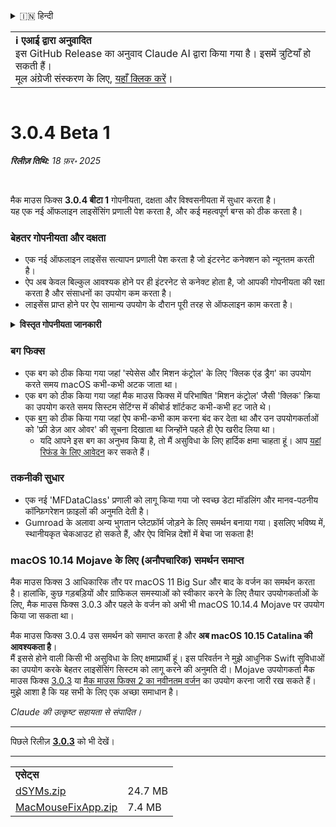<details>
<summary>🇮🇳 हिन्दी</summary>

[🇬🇧 English (GitHub)](https://github.com/noah-nuebling/mac-mouse-fix/releases/tag/3.0.4-Beta-1)\
[🇦🇩 Català](https://redirect.macmousefix.com/?target=mmf-release&tag=3.0.4-Beta-1&locale=ca)\
[🇩🇪 Deutsch](https://redirect.macmousefix.com/?target=mmf-release&tag=3.0.4-Beta-1&locale=de)\
[🇪🇸 Español](https://redirect.macmousefix.com/?target=mmf-release&tag=3.0.4-Beta-1&locale=es)\
[🇫🇷 Français](https://redirect.macmousefix.com/?target=mmf-release&tag=3.0.4-Beta-1&locale=fr)\
[🇮🇩 Indonesia](https://redirect.macmousefix.com/?target=mmf-release&tag=3.0.4-Beta-1&locale=id)\
[🇮🇹 Italiano](https://redirect.macmousefix.com/?target=mmf-release&tag=3.0.4-Beta-1&locale=it)\
[🇭🇺 Magyar](https://redirect.macmousefix.com/?target=mmf-release&tag=3.0.4-Beta-1&locale=hu)\
[🇳🇱 Nederlands](https://redirect.macmousefix.com/?target=mmf-release&tag=3.0.4-Beta-1&locale=nl)\
[🇵🇱 Polski](https://redirect.macmousefix.com/?target=mmf-release&tag=3.0.4-Beta-1&locale=pl)\
[🇧🇷 Português (Brasil)](https://redirect.macmousefix.com/?target=mmf-release&tag=3.0.4-Beta-1&locale=pt-BR)\
[🇵🇹 Português (Portugal)](https://redirect.macmousefix.com/?target=mmf-release&tag=3.0.4-Beta-1&locale=pt-PT)\
[🇷🇴 Română](https://redirect.macmousefix.com/?target=mmf-release&tag=3.0.4-Beta-1&locale=ro)\
[🇸🇪 Svenska](https://redirect.macmousefix.com/?target=mmf-release&tag=3.0.4-Beta-1&locale=sv)\
[🇻🇳 Tiếng Việt](https://redirect.macmousefix.com/?target=mmf-release&tag=3.0.4-Beta-1&locale=vi)\
[🇹🇷 Türkçe](https://redirect.macmousefix.com/?target=mmf-release&tag=3.0.4-Beta-1&locale=tr)\
[🇨🇿 Čeština](https://redirect.macmousefix.com/?target=mmf-release&tag=3.0.4-Beta-1&locale=cs)\
[🇬🇷 Ελληνικά](https://redirect.macmousefix.com/?target=mmf-release&tag=3.0.4-Beta-1&locale=el)\
[🇷🇺 Русский](https://redirect.macmousefix.com/?target=mmf-release&tag=3.0.4-Beta-1&locale=ru)\
[🇺🇦 Українська](https://redirect.macmousefix.com/?target=mmf-release&tag=3.0.4-Beta-1&locale=uk)\
[🇮🇱 עברית](https://redirect.macmousefix.com/?target=mmf-release&tag=3.0.4-Beta-1&locale=he)\
[🇸🇦 العربية](https://redirect.macmousefix.com/?target=mmf-release&tag=3.0.4-Beta-1&locale=ar)\
**🇮🇳 हिन्दी**\
[🇹🇭 ไทย](https://redirect.macmousefix.com/?target=mmf-release&tag=3.0.4-Beta-1&locale=th)\
[🇨🇳 中文 (简体)](https://redirect.macmousefix.com/?target=mmf-release&tag=3.0.4-Beta-1&locale=zh-Hans)\
[🇨🇳 中文 (繁體)](https://redirect.macmousefix.com/?target=mmf-release&tag=3.0.4-Beta-1&locale=zh-Hant)\
[🇭🇰 中文（香港)](https://redirect.macmousefix.com/?target=mmf-release&tag=3.0.4-Beta-1&locale=zh-HK)\
[🇯🇵 日本語](https://redirect.macmousefix.com/?target=mmf-release&tag=3.0.4-Beta-1&locale=ja)\
[🇰🇷 한국어](https://redirect.macmousefix.com/?target=mmf-release&tag=3.0.4-Beta-1&locale=ko)\
[Help translate Mac Mouse Fix to different languages!](https://github.com/noah-nuebling/mac-mouse-fix/discussions/731)
</details>
<table align=><td>
<b>ℹ️ एआई द्वारा अनुवादित</b><br>
इस GitHub Release का अनुवाद Claude AI द्वारा किया गया है। इसमें त्रुटियाँ हो सकती हैं।<br>
मूल अंग्रेजी संस्करण के लिए, <a href="https://github.com/noah-nuebling/mac-mouse-fix/releases/tag/3.0.4-Beta-1">यहाँ क्लिक करें</a>।
</td></table>

<table></table>

# 3.0.4 Beta 1
***रिलीज़ तिथि:** 18 फ़र॰ 2025*

<br>

मैक माउस फिक्स **3.0.4 बीटा 1** गोपनीयता, दक्षता और विश्वसनीयता में सुधार करता है।\
यह एक नई ऑफलाइन लाइसेंसिंग प्रणाली पेश करता है, और कई महत्वपूर्ण बग्स को ठीक करता है।

### बेहतर गोपनीयता और दक्षता

- एक नई ऑफलाइन लाइसेंस सत्यापन प्रणाली पेश करता है जो इंटरनेट कनेक्शन को न्यूनतम करती है।
- ऐप अब केवल बिल्कुल आवश्यक होने पर ही इंटरनेट से कनेक्ट होता है, जो आपकी गोपनीयता की रक्षा करता है और संसाधनों का उपयोग कम करता है।
- लाइसेंस प्राप्त होने पर ऐप सामान्य उपयोग के दौरान पूरी तरह से ऑफलाइन काम करता है।

<details>
<summary><b>विस्तृत गोपनीयता जानकारी</b></summary>
पिछले वर्जन हर लॉन्च पर लाइसेंस को ऑनलाइन सत्यापित करते थे, जिससे थर्ड-पार्टी सर्वर (GitHub और Gumroad) द्वारा कनेक्शन लॉग्स को स्टोर किया जा सकता था। नई प्रणाली अनावश्यक कनेक्शन को समाप्त करती है – प्रारंभिक लाइसेंस सक्रियण के बाद, यह केवल तभी इंटरनेट से कनेक्ट होती है जब स्थानीय लाइसेंस डेटा खराब हो जाता है।
<br><br>
हालांकि मेरे द्वारा व्यक्तिगत रूप से कभी भी उपयोगकर्ता व्यवहार रिकॉर्ड नहीं किया गया, पिछली प्रणाली सैद्धांतिक रूप से थर्ड-पार्टी सर्वर को IP पते और कनेक्शन समय लॉग करने की अनुमति देती थी। Gumroad आपकी लाइसेंस कुंजी को भी लॉग कर सकता था और संभवतः इसे किसी भी व्यक्तिगत जानकारी से जोड़ सकता था जो उन्होंने आपके मैक माउस फिक्स खरीदने के समय रिकॉर्ड की थी।
<br><br>
मैंने मूल लाइसेंसिंग सिस्टम बनाते समय इन सूक्ष्म गोपनीयता मुद्दों पर विचार नहीं किया था, लेकिन अब, मैक माउस फिक्स जितना संभव हो सके उतना निजी और इंटरनेट-मुक्त है!
<br><br>
<a href=https://gumroad.com/privacy>Gumroad की गोपनीयता नीति</a> और मेरी इस <a href=https://github.com/noah-nuebling/mac-mouse-fix/issues/976#issuecomment-2140955801>GitHub टिप्पणी</a> को भी देखें।

</details>

### बग फिक्स

- एक बग को ठीक किया गया जहां 'स्पेसेस और मिशन कंट्रोल' के लिए 'क्लिक एंड ड्रैग' का उपयोग करते समय macOS कभी-कभी अटक जाता था।
- एक बग को ठीक किया गया जहां मैक माउस फिक्स में परिभाषित 'मिशन कंट्रोल' जैसी 'क्लिक' क्रिया का उपयोग करते समय सिस्टम सेटिंग्स में कीबोर्ड शॉर्टकट कभी-कभी हट जाते थे।
- एक [बग](https://github.com/noah-nuebling/mac-mouse-fix/issues?q=state%3Aopen%20label%3A%22%27Free%20days%20are%20over%27%20bug%22) को ठीक किया गया जहां ऐप कभी-कभी काम करना बंद कर देता था और उन उपयोगकर्ताओं को 'फ्री डेज़ आर ओवर' की सूचना दिखाता था जिन्होंने पहले ही ऐप खरीद लिया था।
    - यदि आपने इस बग का अनुभव किया है, तो मैं असुविधा के लिए हार्दिक क्षमा चाहता हूं। आप [यहां रिफंड के लिए आवेदन](https://redirect.macmousefix.com/?message=&target=mmf-apply-for-refund&locale=hi) कर सकते हैं।

### तकनीकी सुधार

- एक नई 'MFDataClass' प्रणाली को लागू किया गया जो स्वच्छ डेटा मॉडलिंग और मानव-पठनीय कॉन्फ़िगरेशन फ़ाइलों की अनुमति देती है।
- Gumroad के अलावा अन्य भुगतान प्लेटफ़ॉर्म जोड़ने के लिए समर्थन बनाया गया। इसलिए भविष्य में, स्थानीयकृत चेकआउट हो सकते हैं, और ऐप विभिन्न देशों में बेचा जा सकता है!

### macOS 10.14 Mojave के लिए (अनौपचारिक) समर्थन समाप्त

मैक माउस फिक्स 3 आधिकारिक तौर पर macOS 11 Big Sur और बाद के वर्जन का समर्थन करता है। हालांकि, कुछ गड़बड़ियों और ग्राफिकल समस्याओं को स्वीकार करने के लिए तैयार उपयोगकर्ताओं के लिए, मैक माउस फिक्स 3.0.3 और पहले के वर्जन को अभी भी macOS 10.14.4 Mojave पर उपयोग किया जा सकता था।

मैक माउस फिक्स 3.0.4 उस समर्थन को समाप्त करता है और **अब macOS 10.15 Catalina की आवश्यकता है**।\
मैं इससे होने वाली किसी भी असुविधा के लिए क्षमाप्रार्थी हूं। इस परिवर्तन ने मुझे आधुनिक Swift सुविधाओं का उपयोग करके बेहतर लाइसेंसिंग सिस्टम को लागू करने की अनुमति दी। Mojave उपयोगकर्ता मैक माउस फिक्स [3.0.3](https://redirect.macmousefix.com/?target=mmf-release&tag=3.0.3&locale=hi) या [मैक माउस फिक्स 2 का नवीनतम वर्जन](https://redirect.macmousefix.com/?target=mmf2-latest&locale=hi) का उपयोग करना जारी रख सकते हैं। मुझे आशा है कि यह सभी के लिए एक अच्छा समाधान है।

*Claude की उत्कृष्ट सहायता से संपादित।*

---

पिछले रिलीज़ [**3.0.3**](https://redirect.macmousefix.com/?target=mmf-release&tag=3.0.3&locale=hi) को भी देखें।

---

<table align="start">
<tr>
    <td colspan=2>
        <b>एसेट्स</b>
    </td>
</tr>
<tr>
    <td><a href="https://github.com/noah-nuebling/mac-mouse-fix/releases/download/3.0.4-Beta-1/dSYMs.zip">dSYMs.zip</a></td>
    <td>24.7 MB</td>
</tr>
<tr>
    <td><a href="https://github.com/noah-nuebling/mac-mouse-fix/releases/download/3.0.4-Beta-1/MacMouseFixApp.zip">MacMouseFixApp.zip</a></td>
    <td>7.4 MB</td>
</tr>
</table>